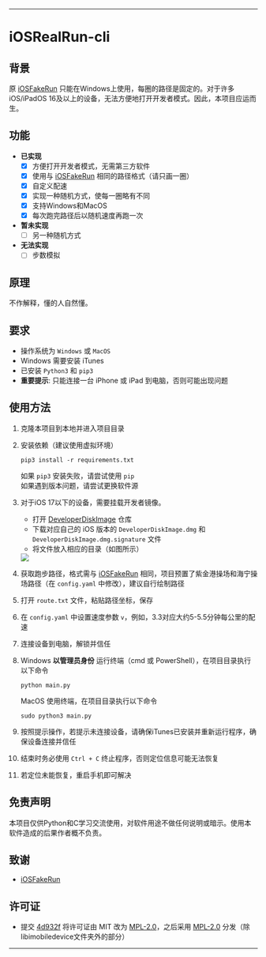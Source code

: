 
---

# iOSRealRun-cli

## 背景
原 [iOSFakeRun](https://github.com/Mythologyli/iOSFakeRun) 只能在Windows上使用，每圈的路径是固定的。对于许多iOS/iPadOS 16及以上的设备，无法方便地打开开发者模式。因此，本项目应运而生。

## 功能
- **已实现**
  - [x] 方便打开开发者模式，无需第三方软件
  - [x] 使用与 [iOSFakeRun](https://github.com/Mythologyli/iOSFakeRun) 相同的路径格式（请只画一圈）
  - [x] 自定义配速
  - [x] 实现一种随机方式，使每一圈略有不同
  - [x] 支持Windows和MacOS
  - [x] 每次跑完路径后以随机速度再跑一次
- **暂未实现**
  - [ ] 另一种随机方式
- **无法实现**
  - [ ] 步数模拟

## 原理
不作解释，懂的人自然懂。

## 要求
- 操作系统为 `Windows` 或 `MacOS`
- Windows 需要安装 iTunes
- 已安装 `Python3` 和 `pip3`
- **重要提示**: 只能连接一台 iPhone 或 iPad 到电脑，否则可能出现问题

## 使用方法
1. 克隆本项目到本地并进入项目目录
2. 安装依赖（建议使用虚拟环境）  
    ```shell
    pip3 install -r requirements.txt
    ```
    如果 `pip3` 安装失败，请尝试使用 `pip`  
    如果遇到版本问题，请尝试更换软件源
3. 对于iOS 17以下的设备，需要挂载开发者镜像。
    - 打开 [DeveloperDiskImage](https://github.com/mspvirajpatel/Xcode_Developer_Disk_Images/releases) 仓库  
    - 下载对应自己的 iOS 版本的 `DeveloperDiskImage.dmg` 和 `DeveloperDiskImage.dmg.signature` 文件
    - 将文件放入相应的目录（如图所示）

    <img src="https://s2.loli.net/2024/03/25/uUgEaDdc7SA6h9J.png">  
4. 获取跑步路径，格式需与 [iOSFakeRun](https://github.com/Mythologyli/iOSFakeRun) 相同，项目预置了紫金港操场和海宁操场路径（在 `config.yaml` 中修改），建议自行绘制路径
5. 打开 `route.txt` 文件，粘贴路径坐标，保存
6. 在 `config.yaml` 中设置速度参数 `v`，例如，3.3对应大约5-5.5分钟每公里的配速
7. 连接设备到电脑，解锁并信任
8. Windows **以管理员身份** 运行终端（cmd 或 PowerShell），在项目目录执行以下命令  
    ```shell
    python main.py
    ```
    MacOS 使用终端，在项目目录执行以下命令  
    ```shell
    sudo python3 main.py
    ```
9. 按照提示操作，若提示未连接设备，请确保iTunes已安装并重新运行程序，确保设备连接并信任
10. 结束时务必使用 `Ctrl + C` 终止程序，否则定位信息可能无法恢复
11. 若定位未能恢复，重启手机即可解决

## 免责声明
本项目仅供Python和C学习交流使用，对软件用途不做任何说明或暗示。使用本软件造成的后果作者概不负责。

## 致谢
- [iOSFakeRun](https://github.com/Mythologyli/iOSFakeRun)

## 许可证
- 提交 [4d932f](https://github.com/iOSRealRun/iOSRealRun-cli/commit/4d932f7b1a8b83a5b3baca8a19d45f8949fd1fe2) 将许可证由 MIT 改为 [MPL-2.0](https://github.com/iOSRealRun/iOSRealRun-cli/blob/main/LICENSE)，之后采用 [MPL-2.0](https://github.com/iOSRealRun/iOSRealRun-cli/blob/main/LICENSE) 分发（除libimobiledevice文件夹外的部分）

--- 